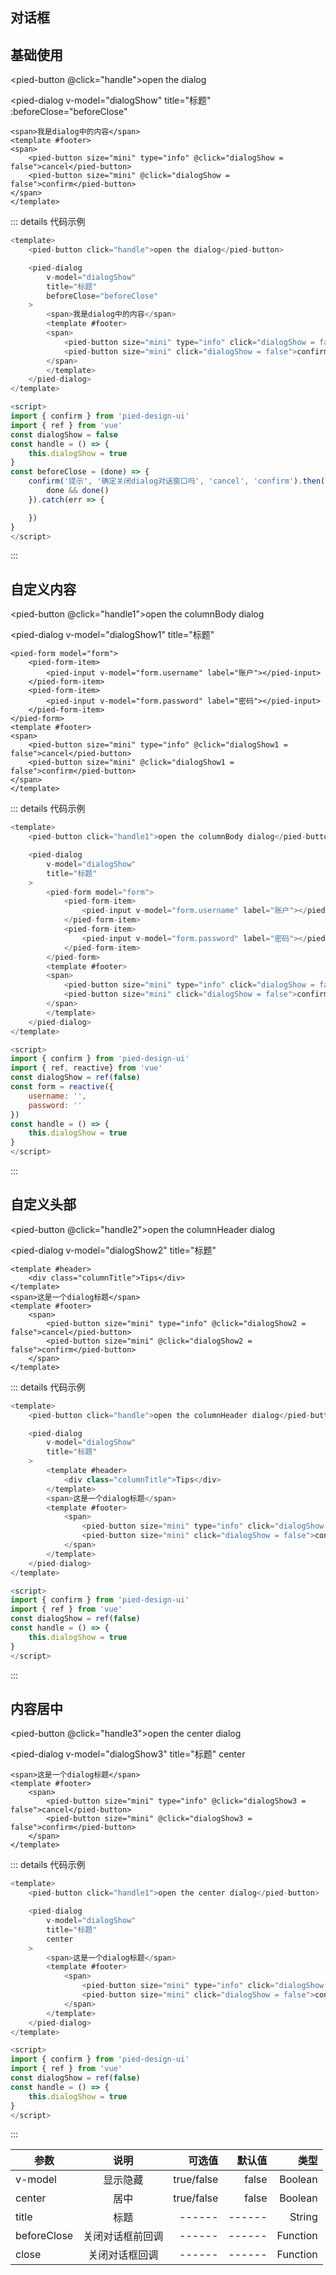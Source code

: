 ## 对话框

## 基础使用

<pied-button @click="handle">open the dialog</pied-button>

<pied-dialog 
    v-model="dialogShow" 
    title="标题"
    :beforeClose="beforeClose"
>
    <span>我是dialog中的内容</span>
    <template #footer>
    <span>
        <pied-button size="mini" type="info" @click="dialogShow = false">cancel</pied-button>
        <pied-button size="mini" @click="dialogShow = false">confirm</pied-button>
    </span>
    </template>
</pied-dialog>

::: details 代码示例
```js
<template>
    <pied-button click="handle">open the dialog</pied-button>

    <pied-dialog 
        v-model="dialogShow" 
        title="标题"
        beforeClose="beforeClose"
    >
        <span>我是dialog中的内容</span>
        <template #footer>
        <span>
            <pied-button size="mini" type="info" click="dialogShow = false">cancel</pied-button>
            <pied-button size="mini" click="dialogShow = false">confirm</pied-button>
        </span>
        </template>
    </pied-dialog>
</template>

<script>
import { confirm } from 'pied-design-ui'
import { ref } from 'vue'
const dialogShow = false
const handle = () => {
    this.dialogShow = true
}
const beforeClose = (done) => {
    confirm('提示', '确定关闭dialog对话窗口吗', 'cancel', 'confirm').then(() => {
        done && done()
    }).catch(err => {

    })
}
</script>
```
:::

## 自定义内容

<pied-button @click="handle1">open the columnBody dialog</pied-button>

<pied-dialog 
    v-model="dialogShow1" 
    title="标题"
>
    <pied-form model="form">
        <pied-form-item>
            <pied-input v-model="form.username" label="账户"></pied-input>
        </pied-form-item>
        <pied-form-item>
            <pied-input v-model="form.password" label="密码"></pied-input>
        </pied-form-item>
    </pied-form>
    <template #footer>
    <span>
        <pied-button size="mini" type="info" @click="dialogShow1 = false">cancel</pied-button>
        <pied-button size="mini" @click="dialogShow1 = false">confirm</pied-button>
    </span>
    </template>
</pied-dialog>

::: details 代码示例
```js
<template>
    <pied-button click="handle1">open the columnBody dialog</pied-button>

    <pied-dialog 
        v-model="dialogShow" 
        title="标题"
    >
        <pied-form model="form">
            <pied-form-item>
                <pied-input v-model="form.username" label="账户"></pied-input>
            </pied-form-item>
            <pied-form-item>
                <pied-input v-model="form.password" label="密码"></pied-input>
            </pied-form-item>
        </pied-form>
        <template #footer>
        <span>
            <pied-button size="mini" type="info" click="dialogShow = false">cancel</pied-button>
            <pied-button size="mini" click="dialogShow = false">confirm</pied-button>
        </span>
        </template>
    </pied-dialog>
</template>

<script>
import { confirm } from 'pied-design-ui'
import { ref, reactive} from 'vue'
const dialogShow = ref(false)
const form = reactive({
    username: '',
    password: ''
})
const handle = () => {
    this.dialogShow = true
}
</script>
```
:::

## 自定义头部

<pied-button @click="handle2">open the columnHeader dialog</pied-button>

<pied-dialog 
    v-model="dialogShow2" 
    title="标题"
>
    <template #header>
        <div class="columnTitle">Tips</div>
    </template>
    <span>这是一个dialog标题</span>
    <template #footer>
        <span>
            <pied-button size="mini" type="info" @click="dialogShow2 = false">cancel</pied-button>
            <pied-button size="mini" @click="dialogShow2 = false">confirm</pied-button>
        </span>
    </template>
</pied-dialog>

::: details 代码示例
```js
<template>
    <pied-button click="handle">open the columnHeader dialog</pied-button>

    <pied-dialog 
        v-model="dialogShow" 
        title="标题"
    >
        <template #header>
            <div class="columnTitle">Tips</div>
        </template>
        <span>这是一个dialog标题</span>
        <template #footer>
            <span>
                <pied-button size="mini" type="info" click="dialogShow = false">cancel</pied-button>
                <pied-button size="mini" click="dialogShow = false">confirm</pied-button>
            </span>
        </template>
    </pied-dialog>
</template>

<script>
import { confirm } from 'pied-design-ui'
import { ref } from 'vue'
const dialogShow = ref(false)
const handle = () => {
    this.dialogShow = true
}
</script>
```
:::

## 内容居中

<pied-button @click="handle3">open the center dialog</pied-button>

<pied-dialog 
    v-model="dialogShow3" 
    title="标题"
    center
>
    <span>这是一个dialog标题</span>
    <template #footer>
        <span>
            <pied-button size="mini" type="info" @click="dialogShow3 = false">cancel</pied-button>
            <pied-button size="mini" @click="dialogShow3 = false">confirm</pied-button>
        </span>
    </template>
</pied-dialog>

::: details 代码示例
```js
<template>
    <pied-button click="handle1">open the center dialog</pied-button>

    <pied-dialog 
        v-model="dialogShow" 
        title="标题"
        center
    >
        <span>这是一个dialog标题</span>
        <template #footer>
            <span>
                <pied-button size="mini" type="info" click="dialogShow = false">cancel</pied-button>
                <pied-button size="mini" click="dialogShow = false">confirm</pied-button>
            </span>
        </template>
    </pied-dialog>
</template>

<script>
import { confirm } from 'pied-design-ui'
import { ref } from 'vue'
const dialogShow = ref(false)
const handle = () => {
    this.dialogShow = true
}
</script>
```
:::

| 参数          |      说明  |  可选值 | 默认值 | 类型 | 
| -------------| :-------------: | ----------: | -------------: |  ----------: | 
| v-model      |  显示隐藏         | true/false      |   false         |  Boolean | 
| center     |   居中           |   true/false |  false        |  Boolean |
| title     |   标题           |   ------ |  ------        |  String |
| beforeClose     |   关闭对话框前回调           |   ------ |  ------        |  Function |
| close     |   关闭对话框回调           |   ------ |  ------        |  Function |


<script>
import { confirm } from '../../components/confirm/index.js'
export default {
    data(){
        return {
            dialogShow: false,
            dialogShow1: false,
            dialogShow2: false,
            dialogShow3: false,
            form: {
                username: '',
                password: ''
            }
        }
    },
    methods: {
        handle() {
            this.dialogShow = true
        },
        handle1() {
            this.dialogShow1 = true
        },
        handle2() {
            this.dialogShow2 = true
        },
        handle3() {
            this.dialogShow3 = true
        },
        beforeClose(done){
            confirm('提示', '确定关闭dialog对话窗口吗', 'cancel', 'confirm').then(() => {
                done && done()
            }).catch(err => {

            })
        }
    }
}
</script>

<style scoped>
.columnTitle{
    width:100%;
    height:50px;
    line-height:50px;
}
</style>